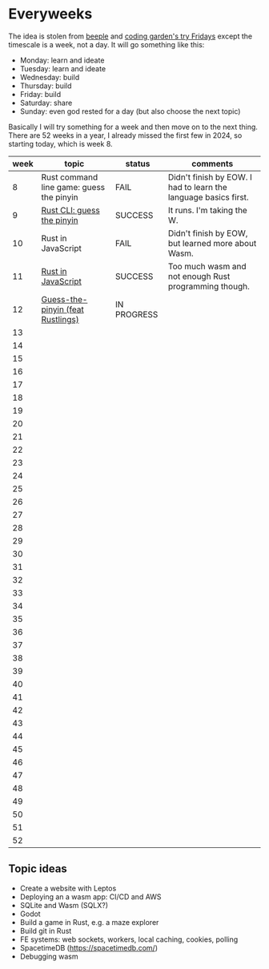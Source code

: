 # Everyweeks

The idea is stolen from [beeple](https://www.beeple-crap.com/everydays) and [coding garden's try Fridays](https://coding.garden/) except the timescale is a week, not a day. It will go something like this:

- Monday: learn and ideate
- Tuesday: learn and ideate
- Wednesday: build
- Thursday: build
- Friday: build
- Saturday: share
- Sunday: even god rested for a day (but also choose the next topic)

Basically I will try something for a week and then move on to the next thing. There are 52 weeks in a year, I already missed the first few in 2024, so starting today, which is week 8.

| week | topic                                                | status | comments |
| ---- | ---------------------------------------------------- | ------ | -------- |
|   8  | Rust command line game: guess the pinyin | FAIL | Didn't finish by EOW. I had to learn the language basics first. |
|   9  | [Rust CLI: guess the pinyin](./week09/) | SUCCESS | It runs. I'm taking the W. |
|  10  | Rust in JavaScript | FAIL | Didn't finish by EOW, but learned more about Wasm. |
|  11  | [Rust in JavaScript](./week11/) | SUCCESS | Too much wasm and not enough Rust programming though. |
|  12  | [Guess-the-pinyin (feat Rustlings)](./week12) | IN PROGRESS |  |
|  13  |  |  |  |
|  14  |  |  |  |
|  15  |  |  |  |
|  16  |  |  |  |
|  17  |  |  |  |
|  18  |  |  |  |
|  19  |  |  |  |
|  20  |  |  |  |
|  21  |  |  |  |
|  22  |  |  |  |
|  23  |  |  |  |
|  24  |  |  |  |
|  25  |  |  |  |
|  26  |  |  |  |
|  27  |  |  |  |
|  28  |  |  |  |
|  29  |  |  |  |
|  30  |  |  |  |
|  31  |  |  |  |
|  32  |  |  |  |
|  33  |  |  |  |
|  34  |  |  |  |
|  35  |  |  |  |
|  36  |  |  |  |
|  37  |  |  |  |
|  38  |  |  |  |
|  39  |  |  |  |
|  40  |  |  |  |
|  41  |  |  |  |
|  42  |  |  |  |
|  43  |  |  |  |
|  44  |  |  |  |
|  45  |  |  |  |
|  46  |  |  |  |
|  47  |  |  |  |
|  48  |  |  |  |
|  49  |  |  |  |
|  50  |  |  |  |
|  51  |  |  |  |
|  52  |  |  |  |

## Topic ideas

- Create a website with Leptos
- Deploying an a wasm app: CI/CD and AWS
- SQLite and Wasm (SQLX?)
- Godot
- Build a game in Rust, e.g. a maze explorer
- Build git in Rust
- FE systems: web sockets, workers, local caching, cookies, polling
- SpacetimeDB (https://spacetimedb.com/)
- Debugging wasm
